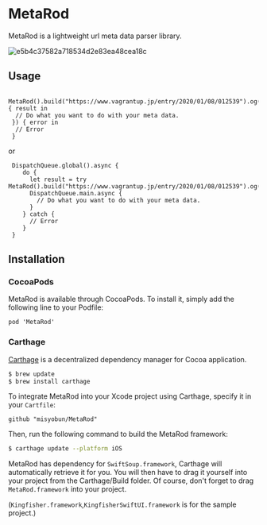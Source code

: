 # MetaRod
MetaRod is a lightweight url meta data parser library.


![e5b4c37582a718534d2e83ea48cea18c](https://user-images.githubusercontent.com/509448/72453120-f123cf00-3801-11ea-8947-a1540f91b27e.gif)

## Usage

```
 MetaRod().build("https://www.vagrantup.jp/entry/2020/01/08/012539").og(completion: { result in
  // Do what you want to do with your meta data.
 }) { error in
  // Error
 }
```
or 
```
 DispatchQueue.global().async {
    do {
      let result = try MetaRod().build("https://www.vagrantup.jp/entry/2020/01/08/012539").og()
      DispatchQueue.main.async {           
        // Do what you want to do with your meta data.                
      }
    } catch {
      // Error     
    }
 }
```

## Installation

### CocoaPods

MetaRod is available through CocoaPods. To install it, simply add the following line to your Podfile:

```
pod 'MetaRod'
```

### Carthage

[Carthage](https://github.com/Carthage/Carthage) is a decentralized dependency manager for Cocoa application.

``` bash
$ brew update
$ brew install carthage
```

To integrate MetaRod into your Xcode project using Carthage, specify it in your `Cartfile`:

``` ogdl
github "misyobun/MetaRod"
```

Then, run the following command to build the MetaRod framework:

``` bash
$ carthage update --platform iOS
```

MetaRod has dependency for `SwiftSoup.framework`, Carthage will automatically retrieve it for you. 
You will then have to drag it yourself into your project from the Carthage/Build folder.
Of course, don't forget to drag `MetaRod.framework` into your project.

(`Kingfisher.framework`,`KingfisherSwiftUI.framework` is for the sample project.)
